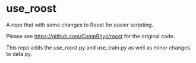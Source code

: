 # use_roost
A repo that with some changes to Roost for easier scripting.

Please see https://github.com/CompRhys/roost for the original code.

This repo adds the use_roost.py and use_train.py as well as minor changes to data.py.
